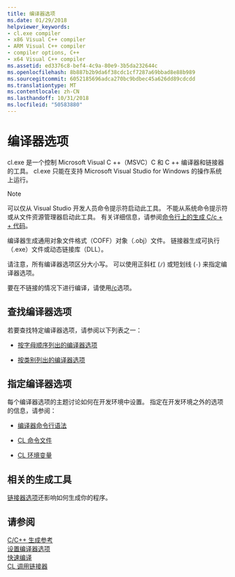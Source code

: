 ```yaml
---
title: 编译器选项
ms.date: 01/29/2018
helpviewer_keywords:
- cl.exe compiler
- x86 Visual C++ compiler
- ARM Visual C++ compiler
- compiler options, C++
- x64 Visual C++ compiler
ms.assetid: ed3376c8-bef4-4c9a-80e9-3b5da232644c
ms.openlocfilehash: 8b887b2b9da6f38cdc1cf7287a69bbad8e88b989
ms.sourcegitcommit: 6052185696adca270bc9bdbec45a626dd89cdcdd
ms.translationtype: MT
ms.contentlocale: zh-CN
ms.lasthandoff: 10/31/2018
ms.locfileid: "50583880"
---
```

# <a name="compiler-options"></a>编译器选项

cl.exe 是一个控制 Microsoft Visual C ++（MSVC）C 和 C ++ 编译器和链接器的工具。 cl.exe 只能在支持 Microsoft Visual Studio for Windows 的操作系统上运行。

> [!NOTE]
> 可以仅从 Visual Studio 开发人员命令提示符启动此工具。 不能从系统命令提示符或从文件资源管理器启动此工具。 有关详细信息，请参阅[命令行上的生成 C/c + + 代码](../building-on-the-command-line.md)。

编译器生成通用对象文件格式（COFF）对象（.obj）文件。 链接器生成可执行（.exe）文件或动态链接库（DLL）。

请注意，所有编译器选项区分大小写。 可以使用正斜杠 (`/`) 或短划线 (`-`) 来指定编译器选项。

要在不链接的情况下进行编译，请使用[/c](../../build/reference/c-compile-without-linking.md)选项。

## <a name="find-a-compiler-option"></a>查找编译器选项

若要查找特定编译器选项，请参阅以下列表之一：

- [按字母顺序列出的编译器选项](../../build/reference/compiler-options-listed-alphabetically.md)

- [按类别列出的编译器选项](../../build/reference/compiler-options-listed-by-category.md)

## <a name="specify-compiler-options"></a>指定编译器选项

每个编译器选项的主题讨论如何在开发环境中设置。 指定在开发环境之外的选项的信息，请参阅：

- [编译器命令行语法](../../build/reference/compiler-command-line-syntax.md)

- [CL 命令文件](../../build/reference/cl-command-files.md)

- [CL 环境变量](../../build/reference/cl-environment-variables.md)

## <a name="related-build-tools"></a>相关的生成工具

[链接器选项](../../build/reference/linker-options.md)还影响如何生成你的程序。

## <a name="see-also"></a>请参阅

[C/C++ 生成参考](../../build/reference/c-cpp-building-reference.md)<br/>
[设置编译器选项](../../build/reference/setting-compiler-options.md)<br/>
[快速编译](../../build/reference/fast-compilation.md)<br/>
[CL 调用链接器](../../build/reference/cl-invokes-the-linker.md)

